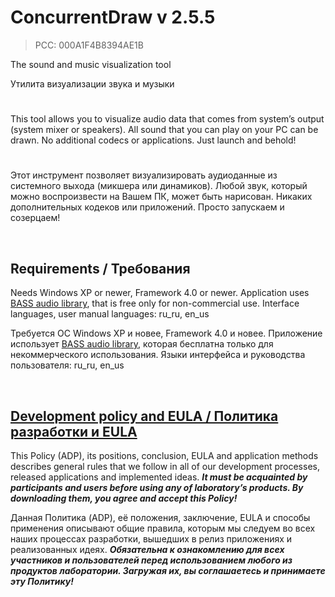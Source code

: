 # ConcurrentDraw v 2.5.5
> PCC: 000A1F4B8394AE1B


The sound and music visualization tool

Утилита визуализации звука и музыки


#

This tool allows you to visualize audio data that comes from system’s output
(system mixer or speakers). All sound that you can play on your PC can be drawn.
No additional codecs or applications. Just launch and behold!

#

Этот инструмент позволяет визуализировать аудиоданные из системного выхода
(микшера или динамиков). Любой звук, который можно воспроизвести на Вашем ПК,
может быть нарисован. Никаких дополнительных кодеков или приложений. Просто
запускаем и созерцаем!

&nbsp;



## Requirements / Требования

Needs Windows XP or newer, Framework 4.0 or newer.
Application uses [BASS audio library](http://www.un4seen.com/), that is free only for non-commercial use.
Interface languages, user manual languages: ru_ru, en_us

Требуется ОС Windows XP и новее, Framework 4.0 и новее.
Приложение использует [BASS audio library](http://www.un4seen.com/), которая бесплатна только для некоммерческого использования.
Языки интерфейса и руководства пользователя: ru_ru, en_us

&nbsp;



## [Development policy and EULA / Политика разработки и EULA](https://adslbarxatov.github.io/ADP)

This Policy (ADP), its positions, conclusion, EULA and application methods
describes general rules that we follow in all of our development processes, released applications and implemented ideas.
***It must be acquainted by participants and users before using any of laboratory’s products.
By downloading them, you agree and accept this Policy!***

Данная Политика (ADP), её положения, заключение, EULA и способы применения
описывают общие правила, которым мы следуем во всех наших процессах разработки, вышедших в релиз приложениях
и реализованных идеях.
***Обязательна к ознакомлению для всех участников и пользователей перед использованием любого из продуктов лаборатории.
Загружая их, вы соглашаетесь и принимаете эту Политику!***
